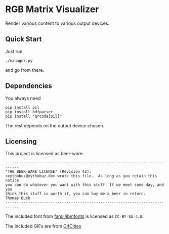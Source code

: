 # RGB Matrix Visualizer

Render various content to various output devices.

## Quick Start

Just run

    ./manager.py

and go from there.

## Dependencies

You always need

    pip install pil
    pip install bdfparser
    pip install "qrcode[pil]"

The rest depends on the output device chosen.

## Licensing

This project is licensed as beer-ware:

    ----------------------------------------------------------------------------
    "THE BEER-WARE LICENSE" (Revision 42):
    <xythobuz@xythobuz.de> wrote this file.  As long as you retain this notice
    you can do whatever you want with this stuff. If we meet some day, and you
    think this stuff is worth it, you can buy me a beer in return.   Thomas Buck
    ----------------------------------------------------------------------------

The included font from [farsil/ibmfonts](https://github.com/farsil/ibmfonts) is licensed as `CC-BY-SA-4.0`.

The included GIFs are from [GifCities](https://gifcities.org/?q=32)
